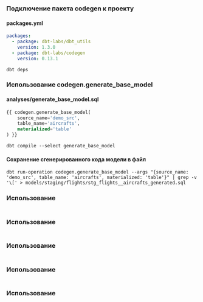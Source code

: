 ### Подключение пакета codegen к проекту
#### packages.yml

```yml
packages:
  - package: dbt-labs/dbt_utils
    version: 1.3.0
  - package: dbt-labs/codegen
    version: 0.13.1
```

```console
dbt deps
```

### Использование codegen.generate_base_model
#### analyses/generate_base_model.sql

```sql
{{ codegen.generate_base_model(
    source_name='demo_src',
    table_name='aircrafts',
    materialized='table'
) }}
```

```console
dbt compile --select generate_base_model
```

#### Сохранение сгенерированного кода модели в файл
```console
dbt run-operation codegen.generate_base_model --args "{source_name: 'demo_src', table_name: 'aircrafts', materialized: 'table'}" | grep -v '\[' > models/staging/flights/stg_flights__aircrafts_generated.sql
```


### Использование 
#### 

```sql
```

### Использование 
#### 

```sql
```

### Использование 
#### 

```sql
```

### Использование 
#### 

```sql
```

### Использование 
#### 

```sql
```
